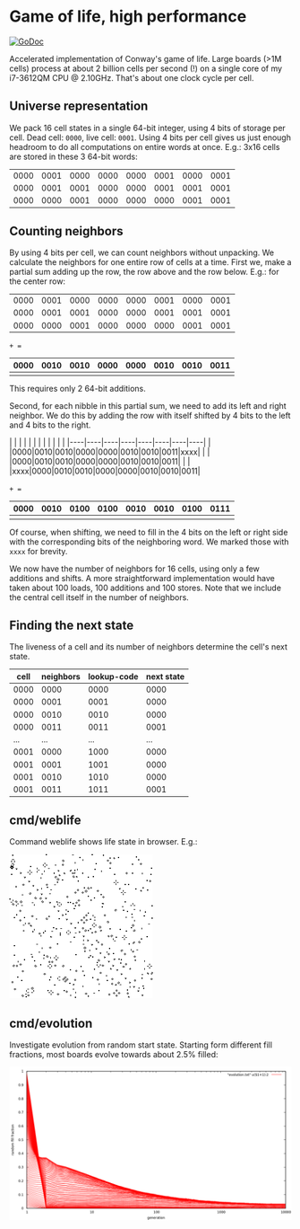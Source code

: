# Game of life, high performance
[![GoDoc](https://godoc.org/github.com/barnex/life?status.svg)](https://godoc.org/github.com/barnex/life) 

Accelerated implementation of Conway's game of life. Large boards (>1M cells) process at about 2 billion cells per second (!) on a single core of my i7-3612QM CPU @ 2.10GHz.
That's about one clock cycle per cell.

## Universe representation

We pack 16 cell states in a single 64-bit integer, using 4 bits of storage per cell. Dead cell: `0000`, live cell: `0001`. Using 4 bits per cell gives us just enough headroom to do all computations on entire words at once. E.g.: 3x16 cells are stored in these 3 64-bit words:

|    |    |    |    |    |    |    |    |
|----|----|----|----|----|----|----|----|
|0000|0001|0000|0000|0000|0001|0000|0001|
|0000|0001|0001|0000|0000|0001|0001|0001|
|0000|0000|0001|0000|0000|0000|0001|0001|

## Counting neighbors

By using 4 bits per cell, we can count neighbors without unpacking. We calculate the neighbors for one entire row of cells at a time. First we, make a partial sum adding up the row, the row above and the row below. E.g.: for the center row:

|    |    |    |    |    |    |    |    |
|----|----|----|----|----|----|----|----|
|0000|0001|0000|0000|0000|0001|0000|0001|
|0000|0001|0001|0000|0000|0001|0001|0001|
|0000|0000|0001|0000|0000|0000|0001|0001|

`+ =`

|0000|0010|0010|0000|0000|0010|0010|0011|
|----|----|----|----|----|----|----|----|
|    |    |    |    |    |    |    |    |

This requires only 2 64-bit additions.

Second, for each nibble in this partial sum, we need to add its left and right neighbor. We do this by adding the row with itself shifted by 4 bits to the left and 4 bits to the right.

|    |    |    |    |    |    |    |    |    |    |
|    |----|----|----|----|----|----|----|----|    |
|0000|0010|0010|0000|0000|0010|0010|0011|xxxx|    |
|    |0000|0010|0010|0000|0000|0010|0010|0011|    |
|    |xxxx|0000|0010|0010|0000|0000|0010|0010|0011|

`+ =`

|0000|0010|0100|0100|0010|0010|0100|0111|
|----|----|----|----|----|----|----|----|
|    |    |    |    |    |    |    |    |

Of course, when shifting, we need to fill in the 4 bits on the left or right side with the corresponding bits of the neighboring word. We marked those with `xxxx` for brevity.

We now have the number of neighbors for 16 cells, using only a few additions and shifts. A more straightforward implementation would have taken about 100 loads, 100 additions and 100 stores. Note that we include the central cell itself in the number of neighbors.

## Finding the next state

The liveness of a cell and its number of neighbors determine the cell's next state. 

|cell|neighbors|lookup-code|next state|
|----|---------|-----------|----------|
|0000|     0000|       0000|      0000|
|0000|     0001|       0001|      0000|
|0000|     0010|       0010|      0000|
|0000|     0011|       0011|      0001|
| ...|      ...|        ...|       ...|
|0001|     0000|       1000|      0000|
|0001|     0001|       1001|      0000|
|0001|     0010|       1010|      0000|
|0001|     0011|       1011|      0001|



## cmd/weblife
Command weblife shows life state in browser. E.g.:

![fig](img.png)

## cmd/evolution
Investigate evolution from random start state. Starting form different fill fractions, most boards evolve towards about 2.5% filled:

![fig](evolution.png)


